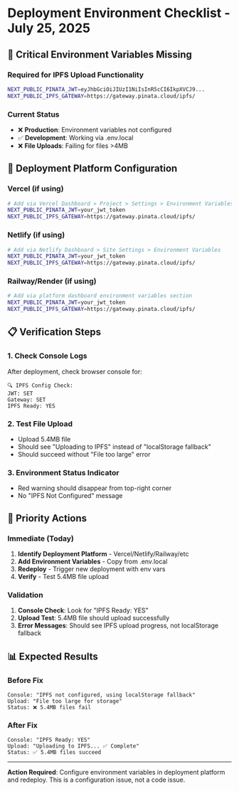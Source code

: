 # Deployment Environment Checklist - July 25, 2025

## 🚨 Critical Environment Variables Missing

### Required for IPFS Upload Functionality
```bash
NEXT_PUBLIC_PINATA_JWT=eyJhbGciOiJIUzI1NiIsInR5cCI6IkpXVCJ9...
NEXT_PUBLIC_IPFS_GATEWAY=https://gateway.pinata.cloud/ipfs/
```

### Current Status
- ❌ **Production**: Environment variables not configured
- ✅ **Development**: Working via .env.local
- ❌ **File Uploads**: Failing for files >4MB

## 🔧 Deployment Platform Configuration

### Vercel (if using)
```bash
# Add via Vercel Dashboard > Project > Settings > Environment Variables
NEXT_PUBLIC_PINATA_JWT=your_jwt_token
NEXT_PUBLIC_IPFS_GATEWAY=https://gateway.pinata.cloud/ipfs/
```

### Netlify (if using)
```bash
# Add via Netlify Dashboard > Site Settings > Environment Variables
NEXT_PUBLIC_PINATA_JWT=your_jwt_token
NEXT_PUBLIC_IPFS_GATEWAY=https://gateway.pinata.cloud/ipfs/
```

### Railway/Render (if using)
```bash
# Add via platform dashboard environment variables section
NEXT_PUBLIC_PINATA_JWT=your_jwt_token
NEXT_PUBLIC_IPFS_GATEWAY=https://gateway.pinata.cloud/ipfs/
```

## 📋 Verification Steps

### 1. Check Console Logs
After deployment, check browser console for:
```
🔍 IPFS Config Check:
JWT: SET
Gateway: SET
IPFS Ready: YES
```

### 2. Test File Upload
- Upload 5.4MB file
- Should see "Uploading to IPFS" instead of "localStorage fallback"
- Should succeed without "File too large" error

### 3. Environment Status Indicator
- Red warning should disappear from top-right corner
- No "IPFS Not Configured" message

## 🎯 Priority Actions

### Immediate (Today)
1. **Identify Deployment Platform** - Vercel/Netlify/Railway/etc
2. **Add Environment Variables** - Copy from .env.local
3. **Redeploy** - Trigger new deployment with env vars
4. **Verify** - Test 5.4MB file upload

### Validation
1. **Console Check**: Look for "IPFS Ready: YES"
2. **Upload Test**: 5.4MB file should upload successfully
3. **Error Messages**: Should see IPFS upload progress, not localStorage fallback

## 📊 Expected Results

### Before Fix
```
Console: "IPFS not configured, using localStorage fallback"
Upload: "File too large for storage"
Status: ❌ 5.4MB files fail
```

### After Fix
```
Console: "IPFS Ready: YES"
Upload: "Uploading to IPFS... ✅ Complete"
Status: ✅ 5.4MB files succeed
```

---

**Action Required**: Configure environment variables in deployment platform and redeploy. This is a configuration issue, not a code issue.